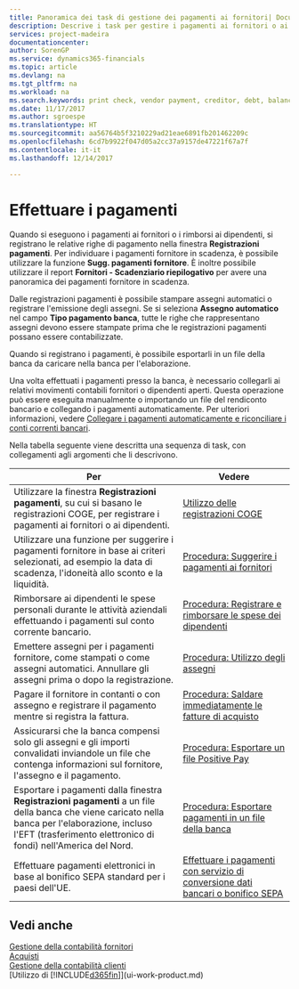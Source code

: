 ```yaml
---
title: Panoramica dei task di gestione dei pagamenti ai fornitori| Documenti Microsoft
description: Descrive i task per gestire i pagamenti ai fornitori o ai creditori, inclusa la registrazione delle righe di pagamento e la visualizzazione di una panoramica del saldo dovuto.
services: project-madeira
documentationcenter: 
author: SorenGP
ms.service: dynamics365-financials
ms.topic: article
ms.devlang: na
ms.tgt_pltfrm: na
ms.workload: na
ms.search.keywords: print check, vendor payment, creditor, debt, balance due, AP
ms.date: 11/17/2017
ms.author: sgroespe
ms.translationtype: HT
ms.sourcegitcommit: aa56764b5f3210229ad21eae6891fb201462209c
ms.openlocfilehash: 6cd7b9922f047d05a2cc37a9157de47221f67a7f
ms.contentlocale: it-it
ms.lasthandoff: 12/14/2017

---
```

# <a name="making-payments"></a>Effettuare i pagamenti
Quando si eseguono i pagamenti ai fornitori o i rimborsi ai dipendenti, si registrano le relative righe di pagamento nella finestra **Registrazioni pagamenti**. Per individuare i pagamenti fornitore in scadenza, è possibile utilizzare la funzione **Sugg. pagamenti fornitore**. È inoltre possibile utilizzare il report **Fornitori - Scadenziario riepilogativo** per avere una panoramica dei pagamenti fornitore in scadenza.

Dalle registrazioni pagamenti è possibile stampare assegni automatici o registrare l'emissione degli assegni. Se si seleziona **Assegno automatico** nel campo **Tipo pagamento banca**, tutte le righe che rappresentano assegni devono essere stampate prima che le registrazioni pagamenti possano essere contabilizzate.

Quando si registrano i pagamenti, è possibile esportarli in un file della banca da caricare nella banca per l'elaborazione.

Una volta effettuati i pagamenti presso la banca, è necessario collegarli ai relativi movimenti contabili fornitori o dipendenti aperti. Questa operazione può essere eseguita manualmente o importando un file del rendiconto bancario e collegando i pagamenti automaticamente. Per ulteriori informazioni, vedere [Collegare i pagamenti automaticamente e riconciliare i conti correnti bancari](receivables-apply-payments-auto-reconcile-bank-accounts.md).

Nella tabella seguente viene descritta una sequenza di task, con collegamenti agli argomenti che li descrivono.

| Per | Vedere |
| --- | --- |
|Utilizzare la finestra **Registrazioni pagamenti**, su cui si basano le registrazioni COGE, per registrare i pagamenti ai fornitori o ai dipendenti.|[Utilizzo delle registrazioni COGE](ui-work-general-journals.md)|
| Utilizzare una funzione per suggerire i pagamenti fornitore in base ai criteri selezionati, ad esempio la data di scadenza, l'idoneità allo sconto e la liquidità. |[Procedura: Suggerire i pagamenti ai fornitori](payables-how-suggest-vendor-payments.md) |
|Rimborsare ai dipendenti le spese personali durante le attività aziendali effettuando i pagamenti sul conto corrente bancario.|[Procedura: Registrare e rimborsare le spese dei dipendenti](finance-how-record-reimburse-employee-expenses.md)|
| Emettere assegni per i pagamenti fornitore, come stampati o come assegni automatici. Annullare gli assegni prima o dopo la registrazione. |[Procedura: Utilizzo degli assegni](payables-how-work-checks.md) |
| Pagare il fornitore in contanti o con assegno e registrare il pagamento mentre si registra la fattura. |[Procedura: Saldare immediatamente le fatture di acquisto](finance-how-to-settle-purchase-invoices-promptly.md) |
| Assicurarsi che la banca compensi solo gli assegni e gli importi convalidati inviandole un file che contenga informazioni sul fornitore, l'assegno e il pagamento. |[Procedura: Esportare un file Positive Pay](finance-how-positive-pay.md) |
|Esportare i pagamenti dalla finestra **Registrazioni pagamenti** a un file della banca che viene caricato nella banca per l'elaborazione, incluso l'EFT (trasferimento elettronico di fondi) nell'America del Nord. |[Procedura: Esportare pagamenti in un file della banca](payables-how-export-payments-bank-file.md)|
|Effettuare pagamenti elettronici in base al bonifico SEPA standard per i paesi dell'UE.|[Effettuare i pagamenti con servizio di conversione dati bancari o bonifico SEPA](finance-make-payments-with-bank-data-conversion-service-or-sepa-credit-transfer.md)|    

## <a name="see-also"></a>Vedi anche
[Gestione della contabilità fornitori](payables-manage-payables.md)  
[Acquisti](purchasing-manage-purchasing.md)  
[Gestione della contabilità clienti](receivables-manage-receivables.md)  
[Utilizzo di [!INCLUDE[d365fin](includes/d365fin_md.md)]](ui-work-product.md)  

